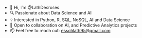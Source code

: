 - 👋 Hi, I’m @LathDesroses
- 🔍 Passionate about Data Science and AI
- 💡 Interested in Python, R, SQL, NoSQL, AI and Data Science 
- 🤝 Open to collaboration on AI, and Predictive Analytics projects
- 📫 Feel free to reach out: essohlath95@gmail.com
  
